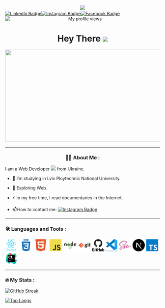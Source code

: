 <div id="header" align="center">
  <img src="https://media.giphy.com/media/M9gbBd9nbDrOTu1Mqx/giphy.gif" width="100"/>

  <div id="badges" align="center" style="display: flex; flex-direction: column; justify-content: center">
    <div style="display: flex">
      <a href="https://www.linkedin.com/in/yuriy-kulakovskyi-783930213">
        <img src="https://img.shields.io/badge/LinkedIn-blue?style=for-the-badge&logo=linkedin&logoColor=white" alt="LinkedIn Badge"/>
      </a>
      <a href="https://instagram.com/yura_kulakovskyi/">
        <img src="https://img.shields.io/badge/Instagram-E4405F?style=for-the-badge&logo=instagram&logoColor=white" alt="Instagram Badge"/>
      </a>
      <a href="https://www.facebook.com/yura.kulakovskyi">
        <img src="https://img.shields.io/badge/Facebook-1877F2?style=for-the-badge&logo=facebook&logoColor=white" alt="Facebook Badge"/>
      </a>
    </div>
    <img src="https://komarev.com/ghpvc/?username=yuriy-kulakovskyi&style=flat-square&color=blue" alt="My profile views"/>
  </div>

  <h1 align="center">
    Hey There
    <img src="https://media.giphy.com/media/hvRJCLFzcasrR4ia7z/giphy.gif" width="30"/>
  </h1>
</div>

<div align="center">
  <img src="https://media.giphy.com/media/dWesBcTLavkZuG35MI/giphy.gif" width="600" height="300"/>
  
  ---
  ### :man_technologist: About Me :
</div>
  
  I am a Web Developer <img src="https://media.giphy.com/media/WUlplcMpOCEmTGBtBW/giphy.gif" width="30"> from Ukraine.
  
  - :telescope: I’m studying in Lviv Ploytechnic National University.

  - :seedling: Exploring Web.

  - :zap: In my free time, I read documentaries in the Internet.

  - :mailbox:How to contact me: <a href="https://instagram.com/yura_kulakovskyi/"><img src="https://img.shields.io/badge/Instagram-E4405F?style=for-the-badge&logo=instagram&logoColor=white" alt="Instagram Badge"/></a>

---

### :hammer_and_wrench: Languages and Tools :

<div>
  <img src="https://github.com/devicons/devicon/blob/master/icons/react/react-original-wordmark.svg" title="React" alt="React" width="40" height="40"/>&nbsp;
  <img src="https://github.com/devicons/devicon/blob/master/icons/css3/css3-plain-wordmark.svg"  title="CSS3" alt="CSS" width="40" height="40"/>&nbsp;
  <img src="https://github.com/devicons/devicon/blob/master/icons/html5/html5-original.svg" title="HTML5" alt="HTML" width="40" height="40"/>&nbsp;
  <img src="https://github.com/devicons/devicon/blob/master/icons/javascript/javascript-original.svg" title="JavaScript" alt="JavaScript" width="40" height="40"/>&nbsp;
  <img src="https://github.com/devicons/devicon/blob/master/icons/nodejs/nodejs-original-wordmark.svg" title="NodeJS" alt="NodeJS" width="40" height="40"/>&nbsp;
  <img src="https://github.com/devicons/devicon/blob/master/icons/git/git-original-wordmark.svg" title="Git" **alt="Git" width="40" height="40"/>
  <img src="https://github.com/devicons/devicon/blob/master/icons/github/github-original-wordmark.svg" title="GitHub" **alt="GitHub" width="40" height="40"/>
  <img src="https://github.com/devicons/devicon/blob/master/icons/vscode/vscode-original-wordmark.svg" title="Visual Studio Code" **alt="Visual Studio Code" width="40" height="40"/>
  <img src="https://github.com/devicons/devicon/blob/master/icons/sass/sass-original.svg" title="Sass" **alt="Sass" width="40" height="40"/>
  <img src="https://github.com/devicons/devicon/blob/master/icons/nextjs/nextjs-original.svg" title="Next.js" **alt="Next.js" width="40" height="40"/>
  <img src="https://github.com/devicons/devicon/blob/master/icons/typescript/typescript-original.svg" title="TypeScript" **alt="TypeScript" width="40" height="40"/>
  <img src="https://github.com/devicons/devicon/blob/master/icons/clion/clion-original.svg" title="Clion" **alt="Clion" width="40" height="40"/>
</div>

---

### :fire: My Stats :
[![GitHub Streak](http://github-readme-streak-stats.herokuapp.com?user=yuriy-kulakovskyi&theme=dark&background=000000)](https://git.io/streak-stats)

[![Top Langs](https://github-readme-stats.vercel.app/api/top-langs/?username=yuriy-kulakovskyi&layout=compact&theme=vision-friendly-dark)](https://github.com/anuraghazra/github-readme-stats)
